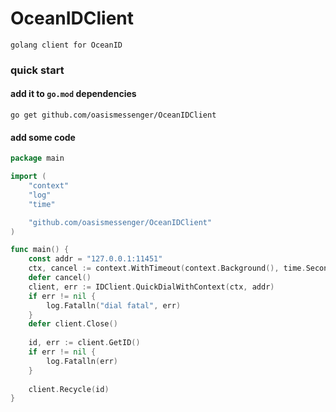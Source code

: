 # OceanIDClient

`golang client for OceanID`

### quick start

#### add it to `go.mod` dependencies 

```shell
go get github.com/oasismessenger/OceanIDClient
```

#### add some code

```go
package main

import (
	"context"
	"log"
	"time"

	"github.com/oasismessenger/OceanIDClient"
)

func main() {
	const addr = "127.0.0.1:11451"
	ctx, cancel := context.WithTimeout(context.Background(), time.Second*10)
	defer cancel()
	client, err := IDClient.QuickDialWithContext(ctx, addr)
	if err != nil {
		log.Fatalln("dial fatal", err)
	}
	defer client.Close()
	
	id, err := client.GetID()
	if err != nil {
        log.Fatalln(err)
	}
	
	client.Recycle(id)
}
```